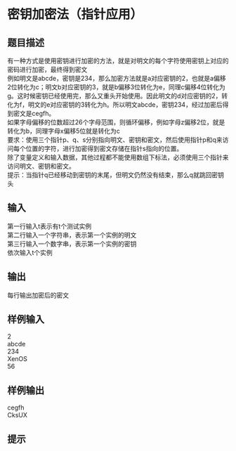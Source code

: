  # 密钥加密法（指针应用）  
  
 ## 题目描述  
 有一种方式是使用密钥进行加密的方法，就是对明文的每个字符使用密钥上对应的密码进行加密，最终得到密文  
 例如明文是abcde，密钥是234，那么加密方法就是a对应密钥的2，也就是a偏移2位转化为c；明文b对应密钥的3，就是b偏移3位转化为e，同理c偏移4位转化为g。这时候密钥已经使用完，那么又重头开始使用。因此明文的d对应密钥的2，转化为f，明文的e对应密钥的3转化为h。所以明文abcde，密钥234，经过加密后得到密文是cegfh。  
 如果字母偏移的位数超过26个字母范围，则循环偏移，例如字母z偏移2位，就是转化为b，同理字母x偏移5位就是转化为c  
 要求：使用三个指针p、q、s分别指向明文、密钥和密文，然后使用指针p和q来访问每个位置的字符，进行加密得到密文存储在指针s指向的位置。  
 除了变量定义和输入数据，其他过程都不能使用数组下标法，必须使用三个指针来访问明文、密钥和密文。  
 提示：当指针q已经移动到密钥的末尾，但明文仍然没有结束，那么q就跳回密钥头  
   
 ## 输入  
 第一行输入t表示有t个测试实例  
 第二行输入一个字符串，表示第一个实例的明文  
 第三行输入一个数字串，表示第一个实例的密钥  
 依次输入t个实例  
   
 ## 输出  
 每行输出加密后的密文  
   
 ## 样例输入  
 2  
 abcde  
 234  
 XenOS  
 56  
 ## 样例输出  
 cegfh  
 CksUX  
 ## 提示  
   
  
